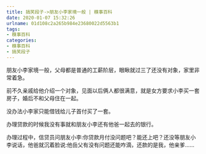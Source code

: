 ```yaml
---
title: 搞笑段子->朋友小李家境一般 | 糗事百科
date: 2020-01-07 15:32:26
urlname: 01d108c2a265b984e23680022d5563b1
tags: 
- 糗事百科
categories:
- 糗事百科
- 搞笑段子
---
```

朋友小李家境一般，父母都是普通的工薪阶层，眼瞅就过三了还没有对象，家里非常着急。

前不久亲戚给他介绍一个对象，见面以后俩人都很满意，就是女方要求小李买一套房子，婚后不和父母住在一起。

没办法小李家只能借钱给儿子首付买了一套。

办理贷款的时候我没有事就和朋友小李还有他爸一起去的银行。

办理过程中，信贷员问朋友小李:你贷款月付没问题吧？能还上吧？还没等朋友小李说话，他爸就沉着脸说:他岳父有没有问题还能咋滴，还款的是我，他亲爹......


